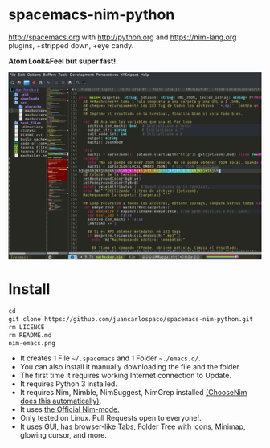 # spacemacs-nim-python

http://spacemacs.org with http://python.org and https://nim-lang.org plugins, +stripped down, +eye candy.

**Atom Look&Feel but super fast!.**

![Spacemacs](nim-emacs.png)


# Install

```
cd
git clone https://github.com/juancarlospaco/spacemacs-nim-python.git
rm LICENCE
rm README.md
nim-emacs.png
```

- It creates 1 File `~/.spacemacs` and 1 Folder `~./emacs.d/`.
- You can also install it manually downloading the file and the folder.
- The first time it requires working Internet connection to Update.
- It requires Python 3 installed.
- It requires Nim, Nimble, NimSuggest, NimGrep installed [(ChooseNim does this automatically)](https://nim-lang.org/install_unix.html).
- It uses [the Official Nim-mode.](https://github.com/nim-lang/nim-mode)
- Only tested on Linux. Pull Requests open to everyone!.
- It uses GUI, has browser-like Tabs, Folder Tree with icons, Minimap, glowing cursor, and more.
